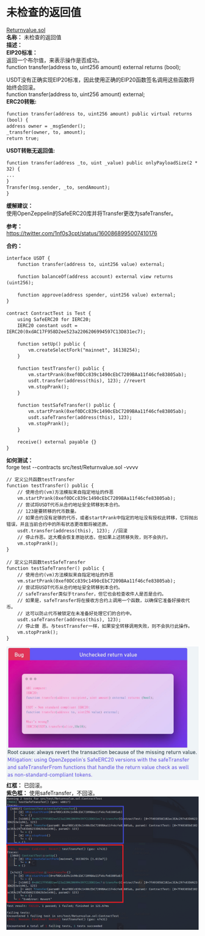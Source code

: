 # 未检查的返回值  
[Returnvalue.sol](https://github.com/SunWeb3Sec/DeFiVulnLabs/blob/main/src/test/Returnvalue.sol)  
**名称：** 未检查的返回值  
**描述：**  
**EIP20标准：**  
返回一个布尔值，来表示操作是否成功。  
function transfer(address to, uint256 amount) external returns (bool);  

USDT没有正确实现EIP20标准，因此使用正确的EIP20函数签名调用这些函数将始终会回滚。  
function transfer(address to, uint256 amount) external;    
**ERC20转账:** 
```
function transfer(address to, uint256 amount) public virtual returns (bool) {
address owner = _msgSender();
_transfer(owner, to, amount);
return true;
``` 
**USDT转账无返回值:**  
```
function transfer(address _to, uint _value) public onlyPayloadSize(2 * 32) {
...
}
Transfer(msg.sender, _to, sendAmount);
}
``` 

**缓解建议：**  
使用OpenZeppelin的SafeERC20库并将Transfer更改为safeTransfer。  

**参考：**  
https://twitter.com/1nf0s3cpt/status/1600868995007410176  


**合约：**  
```
interface USDT {
    function transfer(address to, uint256 value) external;

    function balanceOf(address account) external view returns (uint256);

    function approve(address spender, uint256 value) external;
}

contract ContractTest is Test {
    using SafeERC20 for IERC20;
    IERC20 constant usdt = IERC20(0xdAC17F958D2ee523a2206206994597C13D831ec7);

    function setUp() public {
        vm.createSelectFork("mainnet", 16138254);
    }

    function testTransfer() public {
        vm.startPrank(0xef0DCc839c1490cEbC7209BAa11f46cfe83805ab);
        usdt.transfer(address(this), 123); //revert
        vm.stopPrank();
    }

    function testSafeTransfer() public {
        vm.startPrank(0xef0DCc839c1490cEbC7209BAa11f46cfe83805ab);
        usdt.safeTransfer(address(this), 123);
        vm.stopPrank();
    }

    receive() external payable {}
}
```  
**如何测试：**  
forge test --contracts src/test/Returnvalue.sol -vvvv  
```
// 定义公共函数testTransfer
function testTransfer() public {
    // 使用合约(vm)方法模拟来自指定地址的作恶
    vm.startPrank(0xef0DCc839c1490cEbC7209BAa11f46cfe83805ab);
    // 尝试将USDT代币从合约地址安全转移到本合约。
    // 123是要转移的代币数量。
    // 如果合约没有足够的代币，或者startPrank中指定的地址没有授权此转移，它将抛出错误，并且当前合约中的所有状态更改都将被还原。
    usdt.transfer(address(this), 123); //回滚
    // 停止作恶。这大概会恢复原始状态，但如果上述转移失败，则不会执行。
    vm.stopPrank();
}

// 定义公共函数testSafeTransfer
function testSafeTransfer() public {
    // 使用合约(vm)方法模拟来自指定地址的作恶
    vm.startPrank(0xef0DCc839c1490cEbC7209BAa11f46cfe83805ab);
    // 尝试将USDT代币从合约地址安全转移到本合约。
    // safeTransfer类似于transfer，但它也会检查收件人是否是合约。
    // 如果是，safeTransfer将在接收方合约上调用一个函数，以确保它准备好接收代币。
    // 这可以防止代币被锁定在未准备好处理它们的合约中。
    usdt.safeTransfer(address(this), 123);
    // 停止做 恶。与testTransfer一样，如果安全转移调用失败，则不会执行此操作。
    vm.stopPrank();
}
```
![Alt text](image-26.png)  
**红框：**  已回滚。  
**紫色框：** 使用safeTransfer，不回滚。
![Alt text](image-27.png)
